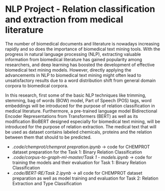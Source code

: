 # NLP Project - Relation classification and extraction from medical literature

The number of biomedical documents and literature is nowadays increasing rapidly and so does the importance of biomedical text mining tools.
 With the progress in natural language processing (NLP), extracting valuable information from biomedical literature has gained popularity among researchers, and deep learning has boosted the development of effective biomedical text mining models. 
  However, directly applying the advancements in NLP to biomedical text mining might often lead to unsatisfactory results due to a word distribution shift from general domain corpora to biomedical
corpora. 

 In this research, first some of the basic NLP techniques like trimming, stemming, bag of words (BOW) model, Part of Speech (POS) tags, word embeddings will be introduced for the purpose of relation classification in medical literature. Furthermore, a pre-trained language model Bidirectional Encoder Representations from Transformers (BERT) as well as its modification BioBERT designed especially for biomedical text
mining, will be introduced for the purpose of relation extraction. The medical text that will be used as dataset contains labeled chemicals, proteins and the relation between them that should to be predicted.

<ul>
 <li>
  <i>.code/chemprot/chemprot prepration.ipynb</i> ->  code for CHEMPROT dataset preparation for the Task 1: Binary Relation Classification </li>
 <li>
  <i>.code/corpus-to-graph-ml-master/Task 1 - models.ipynb</i> -> code for training the models and their evaluation for Task 1: Binary Relation Classification </li>
 <li>
  <i>.code/BERT-RE/Task 2.ipynb</i> -> all code for CHEMPROT dataset preparation as well as model training and evaluation for Task 2: Relation Extraction and Type Classification </li>
 </ul>
